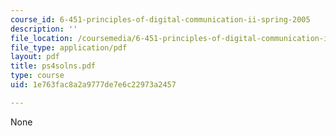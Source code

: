 ```yaml
---
course_id: 6-451-principles-of-digital-communication-ii-spring-2005
description: ''
file_location: /coursemedia/6-451-principles-of-digital-communication-ii-spring-2005/1e763fac8a2a9777de7e6c22973a2457_ps4solns.pdf
file_type: application/pdf
layout: pdf
title: ps4solns.pdf
type: course
uid: 1e763fac8a2a9777de7e6c22973a2457

---
```

None